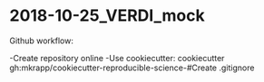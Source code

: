# 2018-10-25_VERDI_mock

Github workflow:

-Create repository online
-Use cookiecutter: cookiecutter gh:mkrapp/cookiecutter-reproducible-science-#Create .gitignore
